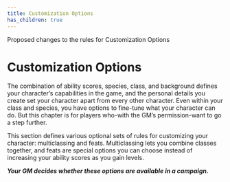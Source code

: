 ```yaml
---
title: Customization Options
has_children: true
---
```


Proposed changes to the rules for Customization Options

# Customization Options

The combination of ability scores, species, class, and background defines your character’s capabilities in the game, and the personal details you create set your character apart from every other character. Even within your class and species, you have options to fine-tune what your character can do. But this chapter is for players who-with the GM’s permission-want to go a step further.

This section defines various optional sets of rules for customizing your character: multiclassing and feats. Multiclassing lets you combine classes together, and feats are special options you can choose instead of increasing your ability scores as you gain levels. 

***Your GM decides whether these options are available in a campaign.***